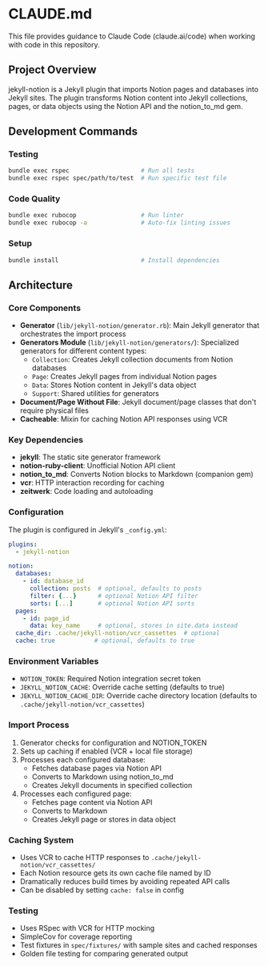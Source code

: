 # CLAUDE.md

This file provides guidance to Claude Code (claude.ai/code) when working with code in this repository.

## Project Overview

jekyll-notion is a Jekyll plugin that imports Notion pages and databases into Jekyll sites. The plugin transforms Notion content into Jekyll collections, pages, or data objects using the Notion API and the notion_to_md gem.

## Development Commands

### Testing
```bash
bundle exec rspec                    # Run all tests
bundle exec rspec spec/path/to/test  # Run specific test file
```

### Code Quality
```bash
bundle exec rubocop                  # Run linter
bundle exec rubocop -a               # Auto-fix linting issues
```

### Setup
```bash
bundle install                       # Install dependencies
```

## Architecture

### Core Components
- **Generator** (`lib/jekyll-notion/generator.rb`): Main Jekyll generator that orchestrates the import process
- **Generators Module** (`lib/jekyll-notion/generators/`): Specialized generators for different content types:
  - `Collection`: Creates Jekyll collection documents from Notion databases
  - `Page`: Creates Jekyll pages from individual Notion pages
  - `Data`: Stores Notion content in Jekyll's data object
  - `Support`: Shared utilities for generators
- **Document/Page Without File**: Jekyll document/page classes that don't require physical files
- **Cacheable**: Mixin for caching Notion API responses using VCR

### Key Dependencies
- **jekyll**: The static site generator framework
- **notion-ruby-client**: Unofficial Notion API client
- **notion_to_md**: Converts Notion blocks to Markdown (companion gem)
- **vcr**: HTTP interaction recording for caching
- **zeitwerk**: Code loading and autoloading

### Configuration
The plugin is configured in Jekyll's `_config.yml`:
```yaml
plugins:
  - jekyll-notion

notion:
  databases:
    - id: database_id
      collection: posts  # optional, defaults to posts
      filter: {...}      # optional Notion API filter
      sorts: [...]       # optional Notion API sorts
  pages:
    - id: page_id
      data: key_name     # optional, stores in site.data instead
  cache_dir: .cache/jekyll-notion/vcr_cassettes  # optional
  cache: true           # optional, defaults to true
```

### Environment Variables
- `NOTION_TOKEN`: Required Notion integration secret token
- `JEKYLL_NOTION_CACHE`: Override cache setting (defaults to true)
- `JEKYLL_NOTION_CACHE_DIR`: Override cache directory location (defaults to `.cache/jekyll-notion/vcr_cassettes`)

### Import Process
1. Generator checks for configuration and NOTION_TOKEN
2. Sets up caching if enabled (VCR + local file storage)
3. Processes each configured database:
   - Fetches database pages via Notion API
   - Converts to Markdown using notion_to_md
   - Creates Jekyll documents in specified collection
4. Processes each configured page:
   - Fetches page content via Notion API
   - Converts to Markdown
   - Creates Jekyll page or stores in data object

### Caching System
- Uses VCR to cache HTTP responses to `.cache/jekyll-notion/vcr_cassettes/`
- Each Notion resource gets its own cache file named by ID
- Dramatically reduces build times by avoiding repeated API calls
- Can be disabled by setting `cache: false` in config

### Testing
- Uses RSpec with VCR for HTTP mocking
- SimpleCov for coverage reporting
- Test fixtures in `spec/fixtures/` with sample sites and cached responses
- Golden file testing for comparing generated output
